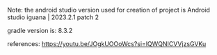 Note:
the android studio version used for creation of project is Android studio iguana | 2023.2.1 patch 2

gradle version is: 8.3.2

references:
https://youtu.be/JOgkUOOoWcs?si=lQWQNICVVjzsGVKu

